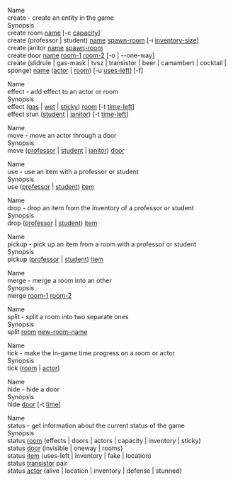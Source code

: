Name  
create - create an entity in the game  
Synopsis  
create room <u>name</u> [-c <u>capacity</u>]  
create (professor | student) <u>name</u> <u>spawn-room</u> [-i <u>inventory-size</u>]  
create janitor <u>name</u> <u>spawn-room</u>  
create door <u>name</u> <u>room-1</u> <u>room-2</u> [-o | --one-way]  
create (slidrule | gas-mask | tvsz | transistor | beer | camambert | cocktail | sponge) <u>name</u> (<u>actor</u> | <u>room</u>) [-u <u>uses-left</u>] [-f]  

Name  
effect - add effect to an actor or room  
Synopsis  
effect (<u>gas</u> | <u>wet</u> | <u>sticky</u>) <u>room</u> [-t <u>time-left</u>]  
effect stun (<u>student</u> | <u>janitor</u>) [-t <u>time-left</u>]  

Name  
move - move an actor through a door  
Synopsis  
move (<u>professor</u> | <u>student</u> | <u>janitor</u>) <u>door</u>  

Name  
use - use an item with a professor or student  
Synopsis  
use (<u>professor</u> | <u>student</u>) <u>item</u>  

Name  
drop - drop an item from the inventory of a professor or student  
Synopsis  
drop (<u>professor</u> | <u>student</u>) <u>item</u>  

Name  
pickup - pick up an item from a room with a professor or student  
Synopsis  
pickup (<u>professor</u> | <u>student</u>) <u>item</u>  

Name  
merge - merge a room into an other  
Synopsis  
merge <u>room-1</u> <u>room-2</u>  

Name  
split - split a room into two separate ones  
Synopsis  
split <u>room</u> <u>new-room-name</u>  

Name  
tick - make the in-game time progress on a room or actor  
Synopsis  
tick (<u>room</u> | <u>actor</u>)  

Name  
hide - hide a door  
Synopsis  
hide <u>door</u> [-t <u>time</u>]  

Name  
status - get information about the current status of the game  
Synopsis  
status <u>room</u> (effects | doors | actors | capacity | inventory | sticky)  
status <u>door</u> (invisible | oneway | rooms)  
status <u>item</u> (uses-left | inventory | fake | location)  
status <u>transistor</u> pair  
status <u>actor</u> (alive | location | inventory | defense | stunned)  
